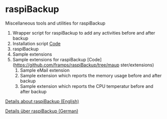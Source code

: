 # raspiBackup

Miscellaneous tools and utilities for raspiBackup

1. Wrapper script for raspiBackup to add any activities before and after backup 
2. Installation script [Code](https://github.com/framps/raspiBackup/tree/master/installation)
  1. raspiBackup 
  2. Sample extensions 
3. Sample extensions for raspiBackup [Code](https://github.com/framps/raspiBackup/tree/maup ster/extensions)
	1. Sample eMail extension
	2. Sample extension which reports the memory usage before and after backup
	3. Sample extension which reports the CPU temperatur before and after backup

[Details about raspiBackup (English)](https://www.linux-tips-and-tricks.de/en/backup)

[Details über raspiBackup (German)](https://www.linux-tips-and-tricks.de/de/raspiBackup)
